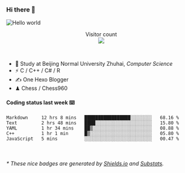 ### Hi there 👋


<img src="https://raw.githubusercontent.com/sagar-viradiya/sagar-viradiya/master/resources/banner.png" alt="Hello world">
<p align="center"> 
  Visitor count<br/>
  <img src="https://profile-counter.glitch.me/youszoe/count.svg" />
</p>

<br/>


- 🍻  Study at Beijing Normal University Zhuhai, _Computer Science_
- ⚡  C / C++ / C# / R
- ✍️  One Hexo Blogger
- ♟  Chess / Chess960 


#### Coding status last week ⌨️

<!--START_SECTION:waka-->
```text
Markdown     12 hrs 8 mins   █████████████████░░░░░░░░   68.16 % 
Text         2 hrs 48 mins   ████░░░░░░░░░░░░░░░░░░░░░   15.80 % 
YAML         1 hr 34 mins    ██▒░░░░░░░░░░░░░░░░░░░░░░   08.88 % 
C++          1 hr 1 min      █▒░░░░░░░░░░░░░░░░░░░░░░░   05.80 % 
JavaScript   5 mins          ░░░░░░░░░░░░░░░░░░░░░░░░░   00.47 % 
```
<!--END_SECTION:waka-->

<br/>

<center><img src="http://ghchart.rshah.org/409ba5/yousazoe" alt="" /></center>


<h6>* These nice badges are generated by <a href="https://shields.io/">Shields.io</a> and <a href="https://github.com/spencerwooo/Substats">Substats</a>.</h6>
